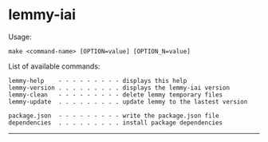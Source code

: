 
lemmy-iai
=========

Usage:

    make <command-name> [OPTION=value] [OPTION_N=value]

List of available commands:

    lemmy-help    - - - - - - - - - displays this help
    lemmy-version . . . . . . . . . displays the lemmy-iai version
    lemmy-clean   - - - - - - - - - delete lemmy temporary files
    lemmy-update  . . . . . . . . . update lemmy to the lastest version

    package.json  - - - - - - - - - write the package.json file
    dependencies  . . . . . . . . . install package dependencies

********************************************************************************

